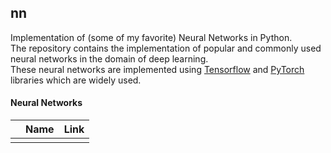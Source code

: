 ## **nn**
Implementation of (some of my favorite) Neural Networks in Python. <br>
The repository contains the implementation of popular and commonly used neural networks in the domain of deep learning. <br>
These neural networks are implemented using [Tensorflow](https://www.tensorflow.org) and [PyTorch](https://pytorch.org) libraries which are widely used. <br>

#### Neural Networks
| | Name | Link |
| ------- | ----------- | -------- |
| | | |
